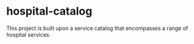 # hospital-catalog
This project is built upon a service catalog that encompasses a range of hospital services.
